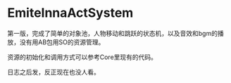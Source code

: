 # EmiteInnaActSystem
第一版，完成了简单的对象池，人物移动和跳跃的状态机，以及音效和bgm的播放，没有用AB包用SO的资源管理。

资源的初始化和调用方式可以参考Core里现有的代码。

日志之后发，反正现在也没人看。
